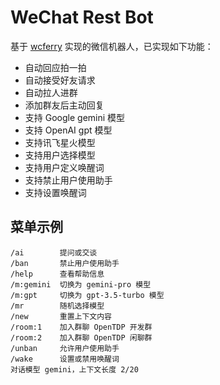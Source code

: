 # WeChat Rest Bot

基于 [wcferry](https://github.com/opentdp/wechat-rest/tree/master/wcferry) 实现的微信机器人，已实现如下功能：

- 自动回应拍一拍
- 自动接受好友请求
- 自动拉人进群
- 添加群友后主动回复
- 支持 Google gemini 模型
- 支持 OpenAI gpt 模型
- 支持讯飞星火模型
- 支持用户选择模型
- 支持用户定义唤醒词
- 支持禁止用户使用助手
- 支持设置唤醒词

## 菜单示例

```text
/ai        提问或交谈
/ban       禁止用户使用助手
/help      查看帮助信息
/m:gemini  切换为 gemini-pro 模型
/m:gpt     切换为 gpt-3.5-turbo 模型
/mr        随机选择模型
/new       重置上下文内容
/room:1    加入群聊 OpenTDP 开发群
/room:2    加入群聊 OpenTDP 闲聊群
/unban     允许用户使用助手
/wake      设置或禁用唤醒词
对话模型 gemini，上下文长度 2/20
```
